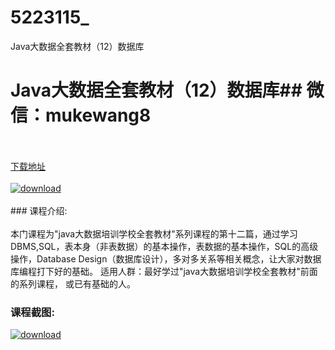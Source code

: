 # 5223115_
Java大数据全套教材（12）数据库
# Java大数据全套教材（12）数据库## 微信：mukewang8
<br/></br>[下载地址](http://www.36tz.cn/article/5223115 "下载地址")
<br/></br>[![download](http://36tz.cn/muke_img/2022_03_1-23-300x176.png "下载地址")](http://www.36tz.cn/article/5223115 "下载地址")
<br/></br>### 课程介绍:<br/></br>本门课程为"java大数据培训学校全套教材"系列课程的第十二篇，通过学习DBMS,SQL，表本身（非表数据）的基本操作，表数据的基本操作，SQL的高级操作，Database Design（数据库设计），多对多关系等相关概念，让大家对数据库编程打下好的基础。 适用人群：最好学过"java大数据培训学校全套教材"前面的系列课程， 或已有基础的人。

### 课程截图:
[![download](http://36tz.cn/muke_img/2022_02_2-63.png "下载地址")](http://www.36tz.cn/article/5223115 "下载地址")
